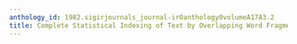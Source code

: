 ```yaml
---
anthology_id: 1982.sigirjournals_journal-ir0anthology0volumeA17A3.2
title: Complete Statistical Indexing of Text by Overlapping Word Fragments
---
```

